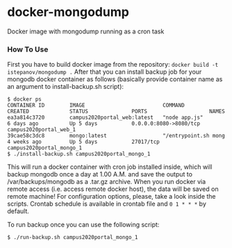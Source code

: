 docker-mongodump
================

Docker image with mongodump running as a cron task

### How To Use
First you have to build docker image from the repository:
```docker build -t istepanov/mongodump .```
After that you can install backup job for your mongodb docker container as follows (basically provide container name as an argument to install-backup.sh script):
```
$ docker ps
CONTAINER ID        IMAGE                         COMMAND                CREATED             STATUS              PORTS                    NAMES
ea3a814c3720        campus2020portal_web:latest   "node app.js"          6 days ago          Up 5 days           0.0.0.0:8080->8080/tcp   campus2020portal_web_1     
39cae58c3dc8        mongo:latest                  "/entrypoint.sh mong   4 weeks ago         Up 5 days           27017/tcp                campus2020portal_mongo_1
$ ./install-backup.sh campus2020portal_mongo_1
```
This will run a docker container with cron job installed inside, which will backup mongodb once a day at 1.00 A.M. and save the output to /var/backups/mongodb as a .tar.gz archive. When you run docker via remote access (i.e. access remote docker host), the data will be saved on remote machine!
For configuration options, please, take a look inside the scripts. Crontab schedule is available in crontab file and `0 1 * * *` by default.

To run backup once you can use the following script:
```
$ ./run-backup.sh campus2020portal_mongo_1
```
